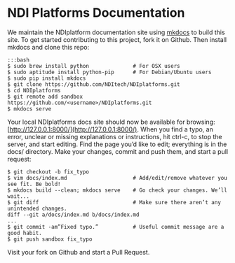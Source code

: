 NDI Platforms Documentation
===========================

We maintain the NDIplatform documentation site using
[mkdocs](http://www.mkdocs.org/) to build this site. To get started
contributing to this project, fork it on Github. Then install mkdocs and clone
this repo:

    :::bash
    $ sudo brew install python              # For OSX users
    $ sudo aptitude install python-pip      # For Debian/Ubuntu users
    $ sudo pip install mkdocs
    $ git clone https://github.com/NDItech/NDIplatforms.git
    $ cd NDIplatforms
    $ git remote add sandbox https://github.com/<username>/NDIplatforms.git
    $ mkdocs serve

Your local NDIplatforms docs site should now be available for browsing:
[http://127.0.0.1:8000/](http://127.0.0.1:8000/). When you find a typo, an error, unclear or missing
explanations or instructions, hit ctrl-c, to stop the server, and start
editing. Find the page you’d like to edit; everything is in the docs/
directory. Make your changes, commit and push them, and start a pull request:

    $ git checkout -b fix_typo
    $ vim docs/index.md                     # Add/edit/remove whatever you see fit. Be bold!
    $ mkdocs build --clean; mkdocs serve    # Go check your changes. We’ll wait...
    $ git diff                              # Make sure there aren’t any unintended changes.
    diff --git a/docs/index.md b/docs/index.md
    ...
    $ git commit -am”Fixed typo.”           # Useful commit message are a good habit.
    $ git push sandbox fix_typo

Visit your fork on Github and start a Pull Request.

